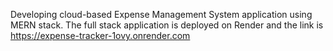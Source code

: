 Developing cloud-based Expense Management System application using MERN stack. The full stack application is deployed on Render and the link is https://expense-tracker-1ovy.onrender.com

